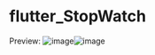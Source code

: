 # flutter_StopWatch

Preview:
![image](https://user-images.githubusercontent.com/72464340/191320758-2c65b7e2-9c61-4e2d-9d31-6e58d4f45504.png)![image](https://user-images.githubusercontent.com/72464340/191320814-e840effb-a7a8-460e-9df5-5b5fdf785756.png)


